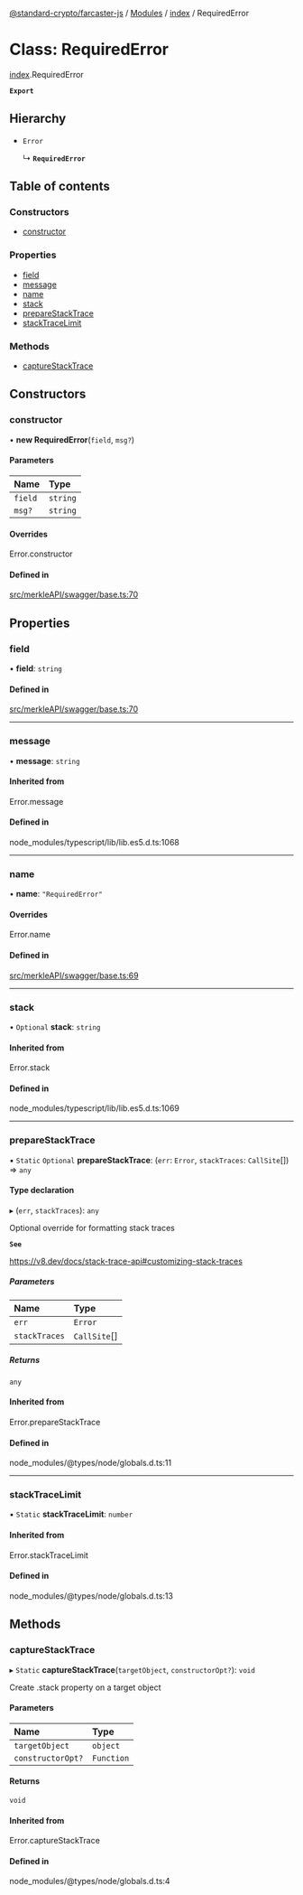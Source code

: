 [@standard-crypto/farcaster-js](../README.md) / [Modules](../modules.md) / [index](../modules/index.md) / RequiredError

# Class: RequiredError

[index](../modules/index.md).RequiredError

**`Export`**

## Hierarchy

- `Error`

  ↳ **`RequiredError`**

## Table of contents

### Constructors

- [constructor](index.RequiredError.md#constructor)

### Properties

- [field](index.RequiredError.md#field)
- [message](index.RequiredError.md#message)
- [name](index.RequiredError.md#name)
- [stack](index.RequiredError.md#stack)
- [prepareStackTrace](index.RequiredError.md#preparestacktrace)
- [stackTraceLimit](index.RequiredError.md#stacktracelimit)

### Methods

- [captureStackTrace](index.RequiredError.md#capturestacktrace)

## Constructors

### constructor

• **new RequiredError**(`field`, `msg?`)

#### Parameters

| Name | Type |
| :------ | :------ |
| `field` | `string` |
| `msg?` | `string` |

#### Overrides

Error.constructor

#### Defined in

[src/merkleAPI/swagger/base.ts:70](https://github.com/standard-crypto/farcaster-js/blob/main/src/merkleAPI/swagger/base.ts#L70)

## Properties

### field

• **field**: `string`

#### Defined in

[src/merkleAPI/swagger/base.ts:70](https://github.com/standard-crypto/farcaster-js/blob/main/src/merkleAPI/swagger/base.ts#L70)

___

### message

• **message**: `string`

#### Inherited from

Error.message

#### Defined in

node_modules/typescript/lib/lib.es5.d.ts:1068

___

### name

• **name**: ``"RequiredError"``

#### Overrides

Error.name

#### Defined in

[src/merkleAPI/swagger/base.ts:69](https://github.com/standard-crypto/farcaster-js/blob/main/src/merkleAPI/swagger/base.ts#L69)

___

### stack

• `Optional` **stack**: `string`

#### Inherited from

Error.stack

#### Defined in

node_modules/typescript/lib/lib.es5.d.ts:1069

___

### prepareStackTrace

▪ `Static` `Optional` **prepareStackTrace**: (`err`: `Error`, `stackTraces`: `CallSite`[]) => `any`

#### Type declaration

▸ (`err`, `stackTraces`): `any`

Optional override for formatting stack traces

**`See`**

https://v8.dev/docs/stack-trace-api#customizing-stack-traces

##### Parameters

| Name | Type |
| :------ | :------ |
| `err` | `Error` |
| `stackTraces` | `CallSite`[] |

##### Returns

`any`

#### Inherited from

Error.prepareStackTrace

#### Defined in

node_modules/@types/node/globals.d.ts:11

___

### stackTraceLimit

▪ `Static` **stackTraceLimit**: `number`

#### Inherited from

Error.stackTraceLimit

#### Defined in

node_modules/@types/node/globals.d.ts:13

## Methods

### captureStackTrace

▸ `Static` **captureStackTrace**(`targetObject`, `constructorOpt?`): `void`

Create .stack property on a target object

#### Parameters

| Name | Type |
| :------ | :------ |
| `targetObject` | `object` |
| `constructorOpt?` | `Function` |

#### Returns

`void`

#### Inherited from

Error.captureStackTrace

#### Defined in

node_modules/@types/node/globals.d.ts:4
